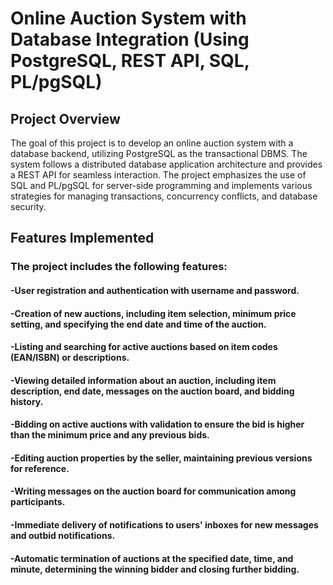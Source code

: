 # Online Auction System with Database Integration (Using PostgreSQL, REST API, SQL, PL/pgSQL)
## Project Overview
The goal of this project is to develop an online auction system with a database backend, utilizing PostgreSQL as the transactional DBMS. The system follows a distributed database application architecture and provides a REST API for seamless interaction. The project emphasizes the use of SQL and PL/pgSQL for server-side programming and implements various strategies for managing transactions, concurrency conflicts, and database security.

## Features Implemented
### The project includes the following features:

#### -User registration and authentication with username and password.
#### -Creation of new auctions, including item selection, minimum price setting, and specifying the end date and time of the auction.
#### -Listing and searching for active auctions based on item codes (EAN/ISBN) or descriptions.
#### -Viewing detailed information about an auction, including item description, end date, messages on the auction board, and bidding history.
#### -Bidding on active auctions with validation to ensure the bid is higher than the minimum price and any previous bids.
#### -Editing auction properties by the seller, maintaining previous versions for reference.
#### -Writing messages on the auction board for communication among participants.
#### -Immediate delivery of notifications to users' inboxes for new messages and outbid notifications.
#### -Automatic termination of auctions at the specified date, time, and minute, determining the winning bidder and closing further bidding.

